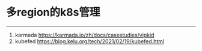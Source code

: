 # 多region的k8s管理

------
 1. karmada
       https://karmada.io/zh/docs/casestudies/vipkid
 2. kubefed
       https://blog.kelu.org/tech/2021/02/19/kubefed.html